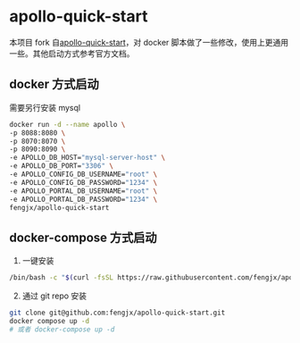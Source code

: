 # apollo-quick-start

本项目 fork 自[apollo-quick-start](https://github.com/apolloconfig/apollo-quick-start)，对 docker 脚本做了一些修改，使用上更通用一些。其他启动方式参考官方文档。

## docker 方式启动

需要另行安装 mysql

```bash
docker run -d --name apollo \
-p 8088:8080 \
-p 8070:8070 \
-p 8090:8090 \
-e APOLLO_DB_HOST="mysql-server-host" \
-e APOLLO_DB_PORT="3306" \
-e APOLLO_CONFIG_DB_USERNAME="root" \
-e APOLLO_CONFIG_DB_PASSWORD="1234" \
-e APOLLO_PORTAL_DB_USERNAME="root" \
-e APOLLO_PORTAL_DB_PASSWORD="1234" \
fengjx/apollo-quick-start
```

## docker-compose 方式启动

1. 一键安装

```bash
/bin/bash -c "$(curl -fsSL https://raw.githubusercontent.com/fengjx/apollo-quick-start/master/docker-compose-install.sh)"
```

2. 通过 git repo 安装

```bash
git clone git@github.com:fengjx/apollo-quick-start.git
docker compose up -d
# 或者 docker-compose up -d
```

